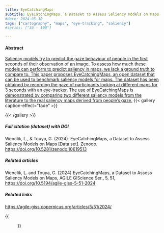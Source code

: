 ```yaml
---
title: EyeCatchingMaps
subtitle: EyeCatchingMaps, a Dataset to Assess Saliency Models on Maps
#date: 2024-05-30
tags: ["cartography", "maps", "eye-tracking", "saliency"]
#series: ["30 - 100"]

---
```


#### Abstract
[Saliency models try to predict the gaze behaviour of people in the first seconds of their observation of an image. To assess how much these models can perform to predict saliency in maps, we lack a ground truth to compare to. This paper proposes EyeCatchingMaps, an open dataset that can be used to benchmark saliency models for maps. The dataset has been obtained by recording the gaze of participants looking at different maps for 3 seconds with an eye-tracker. The use of EyeCatchingMaps is demonstrated by comparing two different saliency models from the literature to the real saliency maps derived from people’s gaze.](https://agile-giss.copernicus.org/articles/5/51/2024/)
{{< gallery caption-effect="fade" >}}

{{< /gallery >}}
##### Full citation (dataset) with DOI
Wenclik, L., & Touya, G. (2024). EyeCatchingMaps, a Dataset to Assess Saliency Models on Maps [Data set]. Zenodo. https://doi.org/10.5281/zenodo.10619513

##### Related articles
Wenclik, L. and Touya, G. (2024) EyeCatchingMaps, a Dataset to Assess Saliency Models on Maps, AGILE GIScience Ser., 5, 51, https://doi.org/10.5194/agile-giss-5-51-2024

##### Related links
https://agile-giss.copernicus.org/articles/5/51/2024/

{{<figure src="/Repository/img/img05.jpg">}}
<!--more-->